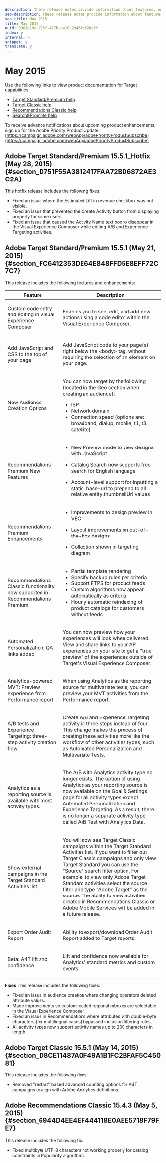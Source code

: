 ```yaml
---
description: These release notes provide information about features, enhancements, fixes, and known issues for the latest or upcoming Target releases.
seo-description: These release notes provide information about features, enhancements, fixes, and known issues for the latest or upcoming Target releases.
seo-title: May 2015
title: May 2015
uuid: 9961a19c-795f-417b-aa16-2946fe620a3f
index: y
internal: n
snippet: y
translate: y
---
```


# May 2015


<a id="section_209FD0D5FA5B4EC2AEABB2CC7901612F"></a>

Use the following links to view product documentation for Target capabilities:

* [Target Standard/Premium help](https://marketing.adobe.com/resources/help/en_US/target/)
* [Target Classic help](https://marketing.adobe.com/resources/help/en_US/tnt/help/)
* [Recommendations Classic help](https://marketing.adobe.com/resources/help/en_US/rec/)
* [Search&amp;Promote help](https://marketing.adobe.com/resources/help/en_US/snp/)

To receive advance notifications about upcoming product enhancements, sign up for the Adobe Priority Product Update:
[https://campaign.adobe.com/webApp/adbePriorityProductSubscribe](https://campaign.adobe.com/webApp/adbePriorityProductSubscribe) 

## Adobe Target Standard/Premium 15.5.1_Hotfix (May 28, 2015) {#section_D751F55A3812417FAA72BD6872AE3C2A}

This hotfix release includes the following fixes:

* Fixed an issue where the Estimated Lift in revenue checkbox was not visible.
* Fixed an issue that prevented the Create Activity button from displaying properly for some users.
* Fixed an issue that caused the Activity Name text box to disappear in the Visual Experience Composer while editing A/B and Experience Targeting activities.


## Adobe Target Standard/Premium 15.5.1 (May 21, 2015) {#section_FC6412353DE64E848FFD5E8EFF72C7C7}

This release includes the following features and enhancements:


<table id="table_4BA8DA701BC64427957355E144570EFE"> 
 <thead> 
  <tr> 
   <th colname="col1" class="entry">Feature</th> 
   <th colname="col2" class="entry">Description</th> 
  </tr>
 </thead>
 <tbody> 
  <tr> 
   <td colname="col1"> <p>Custom code entry and editing in Visual Experience Composer</p> </td> 
   <td colname="col2"> <p>Enables you to see, edit, and add new actions using a code editor within the Visual Experience Composer.</p> </td> 
  </tr> 
  <tr> 
   <td colname="col1"> <p>Add JavaScript and CSS to the top of your page</p> </td> 
   <td colname="col2"> <p> Add JavaScript code to your page(s) right below the <span class="codeph">&lt;body&gt;</span> tag, without requiring the selection of an element on your page. </p> </td> 
  </tr> 
  <tr> 
   <td colname="col1"> <p>New Audience Creation Options</p> </td> 
   <td colname="col2"> <p>You can now target by the following (located in the Geo section when creating an audience):</p> <p> 
     <ul id="ul_FE1E3605FB8042E9B5E80C0DB0C6C2AD"> 
      <li id="li_6D112A4DB2344B4E9F1B84E943A43DD8">ISP</li> 
      <li id="li_5C95F3F55D194D81905F8138FB546288">Network domain</li> 
      <li id="li_63E3606516BC4FFC8C91E49297542464">Connection speed (options are: broadband, dialup, mobile, t1, t3, satellite)</li> 
     </ul> </p> </td> 
  </tr> 
  <tr> 
   <td colname="col1" class="premium"> <p>Recommendations Premium New Features</p> </td> 
   <td colname="col2"> <p> 
     <ul id="ul_6DC206CB52E34498BC762FCCF77807AA"> 
      <li id="li_B26568D642974F17B4B2D6E42CFDC5B9"> <p>New Preview mode to view designs with JavaScript</p> </li> 
      <li id="li_B8D1ADE874D244F198CBD3387ED3E310"> <p>Catalog Search now supports free search for English language</p> </li> 
      <li id="li_EB8D595EA8A84B37A3262F76543E1B05"> <p>Account-level support for inputting a static, base-url to prepend to all relative entity.thumbnailUrl values</p> </li> 
     </ul> </p> </td> 
  </tr> 
  <tr> 
   <td colname="col1" class="premium"> <p class="Premium">Recommendations Premium Enhancements</p> </td> 
   <td colname="col2"> <p> 
     <ul id="ul_1CF5F2D0CDE84DDC9C445B5CD878EEAA"> 
      <li id="li_EB225752776449C6B21C2B2514B508C5"> <p>Improvements to design preview in VEC</p> </li> 
      <li id="li_2CD8267EF166421DBB6EFBF704625848"> <p>Layout improvements on out-of-the-box designs</p> </li> 
      <li id="li_D737754C200844638B536A3BE02E9C5F">Collection shown in targeting diagram</li> 
     </ul> </p> </td> 
  </tr> 
  <tr> 
   <td colname="col1" class="premium"> <p class="Premium">Recommendations Classic functionality now supported in Recommendations Premium</p> </td> 
   <td colname="col2"> <p> 
     <ul id="ul_E0D6A9C12B514DE3B3EA753BB4D56662"> 
      <li id="li_2A728C8938834162A0C0C1C926AC5DD9">Partial template rendering</li> 
      <li id="li_B1DFC829D19B4570AB5A7F937C7EF2CC">Specify backup rules per criteria</li> 
      <li id="li_F8C9690CEC974E37B72A85C2FACFAA6D">Support FTPS for product feeds</li> 
      <li id="li_3C0FA493C87345E4BE994936DF0D0162">Custom algorithms now appear automatically as criteria</li> 
      <li id="li_5B074C9FB3CB46EBA6EB4D8B1098480E">Hourly automatic reindexing of product catalogs for customers without feeds</li> 
     </ul> </p> </td> 
  </tr> 
  <tr> 
   <td colname="col1" class="premium"> <p>Automated Personalization: QA links added</p> </td> 
   <td colname="col2"> <p>You can now preview how your experiences will look when delivered. View and share links to your AP experiences on your site to get a "true preview" of the experiences outside of Target's Visual Experience Composer.</p> </td> 
  </tr> 
  <tr> 
   <td colname="col1"> <p>Analytics-powered MVT: Preview experience from Performance report</p> </td> 
   <td colname="col2"> <p>When using Analytics as the reporting source for multivariate tests, you can preview your MVT activities from the Performance report.</p> </td> 
  </tr> 
  <tr> 
   <td colname="col1"> <p>A/B tests and Experience Targeting: three-step activity creation flow</p> </td> 
   <td colname="col2"> <p>Create A/B and Experience Targeting activity in three steps instead of four. This change makes the process of creating these activities more like the workflow of other activities types, such as Automated Personalization and Multivariate Tests.</p> </td> 
  </tr> 
  <tr> 
   <td colname="col1"> <p>Analytics as a reporting source is available with most activity types.</p> </td> 
   <td colname="col2"> <p>The A/B with Analytics activity type no longer exists. The option of using Analytics as your reporting source is now available on the Goal &amp; Settings page for all activity types except Automated Personalization and Experience Targeting. As a result, there is no longer a separate activity type called A/B Test with Analytics Data.</p> </td> 
  </tr> 
  <tr> 
   <td colname="col1"> <p>Show external campaigns in the Target Standard Activities list</p> </td> 
   <td colname="col2"> <p>You will now see Target Classic campaigns within the Target Standard Activities list. If you want to filter out Target Classic campaigns and only view Target Standard you can use the "Source" search filter option. For example, to view only Adobe Target Standard activities select the source filter and type "Adobe Target" as the source. The ability to view activities created in Recommendations Classic or Adobe Mobile Services will be added in a future release.</p> </td> 
  </tr> 
  <tr> 
   <td colname="col1"> <p>Export Order Audit Report</p> </td> 
   <td colname="col2"> <p>Ability to export/download Order Audit Report added to Target reports.</p> </td> 
  </tr> 
  <tr> 
   <td colname="col1"> <p>Beta: A4T lift and confidence</p> </td> 
   <td colname="col2"> <p>Lift and confidence now available for Analytics' standard metrics and custom events.</p> </td> 
  </tr> 
 </tbody> 
</table>

**Fixes** 
This release includes the following fixes:

* Fixed an issue in audience creation where changing operators deleted attribute values.
* Made improvements so custom-coded regional mboxes are selectable in the Visual Experience Composer.
* Fixed an issue in Recommendations where attributes with double-byte characters (for multilingual cases) bypassed inclusion filtering rules.
* All activity types now support activity names up to 200 characters in length.


## Adobe Target Classic 15.5.1 (May 14, 2015) {#section_D8CE11487A0F49A1B1FC2BFAF5C45081}

This release includes the following fixes:

* Removed "restart" based advanced counting options for A4T campaigns to align with Adobe Analytics definitions.


## Adobe Recommendations Classic 15.4.3 (May 5, 2015) {#section_6944D4EE4EF444118E0AEE5718F79FE7}

This release includes the following fix:

* Fixed multibyte UTF-8 characters not working properly for catalog constraints in Popularity algorithms.


<a id="section_096DCBA473334DF68BB243A9E5CD0CF0"></a>

